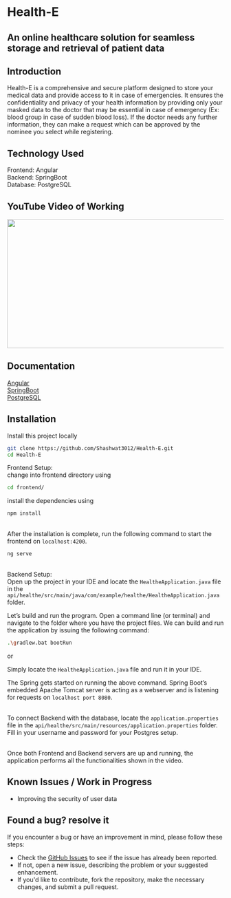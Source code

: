 # Health-E

## An online healthcare solution for seamless storage and retrieval of patient data

## Introduction

Health-E is a comprehensive and secure platform designed to store your medical data and provide access to it in case of emergencies. It ensures the confidentiality and privacy of your health information by providing only your masked data to the doctor that may be essential in case of emergency (Ex: blood group in case of sudden blood loss). 
If the doctor needs any further information, they can make a request which can be approved by the nominee you select while registering.


## Technology Used

Frontend: Angular \
Backend: SpringBoot \
Database: PostgreSQL

## YouTube Video of Working

[<img src="https://img.youtube.com/vi/yVFqV8Ms3bA/hqdefault.jpg" width="600" height="300"
/>](https://youtu.be/yVFqV8Ms3bA)

## Documentation

[Angular](https://angular.io/guide/setup-local) \
[SpringBoot](https://spring.io/quickstart) \
[PostgreSQL](https://www.postgresql.org/docs/)

## Installation

Install this project locally

```bash
git clone https://github.com/Shashwat3012/Health-E.git
cd Health-E
```

Frontend Setup: \
change into frontend directory using

```bash
cd frontend/
```

install the dependencies using

```bash
npm install
```

\
After the installation is complete, run the following command to start the frontend on `localhost:4200`.

```bash
ng serve
```

\
Backend Setup: \
Open up the project in your IDE and locate the `HealtheApplication.java` file in the `api/healthe/src/main/java/com/example/healthe/HealtheApplication.java` folder.

Let’s build and run the program. Open a command line (or terminal) and navigate to the folder where you have the project files. We can build and run the application by issuing the following command:

```bash
.\gradlew.bat bootRun
```

or

Simply locate the `HealtheApplication.java` file and run it in your IDE.

The Spring gets started on running the above command. Spring Boot’s embedded Apache Tomcat server is acting as a webserver and is listening for requests on `localhost port 8080`.


\
To connect Backend with the database, locate the `application.properties` file in the `api/healthe/src/main/resources/application.properties` folder.
Fill in your username and password for your Postgres setup.

\
Once both Frontend and Backend servers are up and running, the application performs all the functionalities shown in the video.

## Known Issues / Work in Progress
- Improving the security of user data

## Found a bug? resolve it

If you encounter a bug or have an improvement in mind, please follow these steps:

- Check the [GitHub Issues](https://github.com/Shashwat3012/Health-E/issues) to see if the issue has already been reported.
- If not, open a new issue, describing the problem or your suggested enhancement.
- If you'd like to contribute, fork the repository, make the necessary changes, and submit a pull request.
